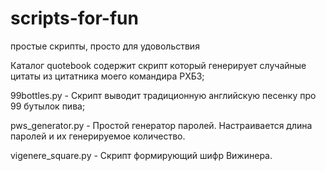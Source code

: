 # scripts-for-fun
простые скрипты, просто для удовольствия

Каталог quotebook содержит скрипт который генерирует случайные цитаты из цитатника моего командира РХБЗ;

99bottles.py - Скрипт выводит традиционную английскую песенку про 99 бутылок пива;

pws_generator.py - Простой генератор паролей. Настраивается длина паролей и их генерируемое количество.

vigenere_square.py - Скрипт формирующий шифр Вижинера.
